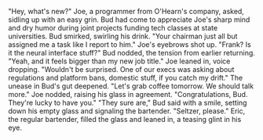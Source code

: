 "Hey, what's new?" Joe, a programmer from O'Hearn's company, asked, sidling up with an easy grin. Bud had come to appreciate Joe's sharp mind and dry humor during joint projects funding tech classes at state universities.
Bud smirked, swirling his drink. "Your chairman just all but assigned me a task like I report to him."
Joe's eyebrows shot up. "Frank? Is it the neural interface stuff?"
Bud nodded, the tension from earlier returning. "Yeah, and it feels bigger than my new job title."
Joe leaned in, voice dropping. "Wouldn't be surprised. One of our execs was asking about regulations and platform bans, domestic stuff, if you catch my drift."
The unease in Bud's gut deepened. "Let's grab coffee tomorrow. We should talk more."
Joe nodded, raising his glass in agreement. "Congratulations, Bud. They're lucky to have you."
"They sure are," Bud said with a smile, setting down his empty glass and signaling the bartender. "Seltzer, please."
Eric, the regular bartender, filled the glass and leaned in, a teasing glint in his eye.